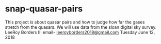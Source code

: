 # snap-quasar-pairs
This project is about quasar pairs and how to judge how far the gases stretch from the quasars.
We will use data from the sloan digital sky survey.
LeeRoy Borders III email- leeroyborders2018@gmail.com
Tuesday June 12, 2018


